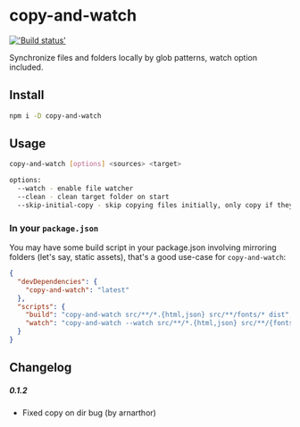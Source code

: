 # copy-and-watch

[!['Build status'][travis_image_url]][travis_page_url]

[travis_image_url]: https://api.travis-ci.org/zont/copy-and-watch.svg
[travis_page_url]: https://travis-ci.org/zont/copy-and-watch

Synchronize files and folders locally by glob patterns, watch option included.

## Install

```sh
npm i -D copy-and-watch
```

## Usage

```sh
copy-and-watch [options] <sources> <target>

options:
  --watch - enable file watcher
  --clean - clean target folder on start
  --skip-initial-copy - skip copying files initially, only copy if they change. Must be used with `--watch` argument.
```

### In your `package.json`

You may have some build script in your package.json involving mirroring folders (let's say, static assets), that's a good use-case for `copy-and-watch`:

```json
{
  "devDependencies": {
    "copy-and-watch": "latest"
  },
  "scripts": {
    "build": "copy-and-watch src/**/*.{html,json} src/**/fonts/* dist",
    "watch": "copy-and-watch --watch src/**/*.{html,json} src/**/{fonts,images}/* dist"
  }
}
```

## Changelog

##### 0.1.2

- Fixed copy on dir bug (by arnarthor)
